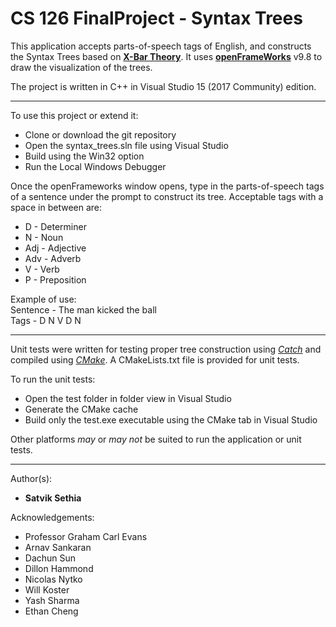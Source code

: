 # CS 126 FinalProject - Syntax Trees

This application accepts parts-of-speech tags of English, and constructs the Syntax Trees based on [**X-Bar Theory**](https://en.wikipedia.org/wiki/X-bar_theory). It uses [**openFrameWorks**](http://openframeworks.cc/) v9.8 to draw the visualization of the trees.

The project is written in C++ in Visual Studio 15 (2017 Community) edition.

-------

To use this project or extend it: 

+ Clone or download the git repository
+ Open the syntax_trees.sln file using Visual Studio
+ Build using the Win32 option
+ Run the Local Windows Debugger

Once the openFrameworks window opens, type in the parts-of-speech tags of a sentence under the prompt to construct its tree.
Acceptable tags with a space in between are:

+ D - Determiner
+ N - Noun
+ Adj - Adjective
+ Adv - Adverb
+ V - Verb
+ P - Preposition

Example of use:\
Sentence - The man kicked the ball\
Tags -      D   N    V     D    N

-------

Unit tests were written for testing proper tree construction using [*Catch*](https://github.com/catchorg/Catch2) and compiled using [*CMake*](https://cmake.org/). A CMakeLists.txt file is provided for unit tests. 

To run the unit tests:

+ Open the test folder in folder view in Visual Studio
+ Generate the CMake cache
+ Build only the test.exe executable using the CMake tab in Visual Studio

Other platforms *may* or *may not* be suited to run the application or unit tests.

-------

Author(s):

+ **Satvik Sethia**

Acknowledgements:

+ Professor Graham Carl Evans
+ Arnav Sankaran
+ Dachun Sun
+ Dillon Hammond
+ Nicolas Nytko
+ Will Koster
+ Yash Sharma
+ Ethan Cheng
